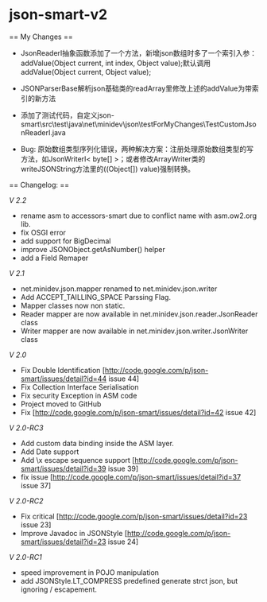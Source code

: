 # json-smart-v2


== My Changes ==
* JsonReaderI<T>抽象函数添加了一个方法，新增json数组时多了一个索引入参：  
  addValue(Object current, int index, Object value);默认调用addValue(Object current, Object value);
* JSONParserBase解析json基础类的readArray里修改上述的addValue为带索引的新方法
* 添加了测试代码，自定义json-smart\src\test\java\net\minidev\json\testForMyChanges\TestCustomJsonReaderI.java

* Bug: 原始数组类型序列化错误，两种解决方案：注册处理原始数组类型的写方法，如JsonWriterI< byte[] >；或者修改ArrayWriter类的writeJSONString方法里的((Object[]) value)强制转换。


== Changelog: ==

*V 2.2*
* rename asm to accessors-smart due to conflict name with asm.ow2.org lib.
* fix OSGI error
* add support for BigDecimal
* improve JSONObject.getAsNumber() helper
* add a Field Remaper

*V 2.1*
  * net.minidev.json.mapper renamed to net.minidev.json.writer
  * Add ACCEPT_TAILLING_SPACE Parssing Flag.
  * Mapper classes now non static.
  * Reader mapper are now available in net.minidev.json.reader.JsonReader class
  * Writer mapper are now available in net.minidev.json.writer.JsonWriter class

*V 2.0*
  * Fix Double Identification [http://code.google.com/p/json-smart/issues/detail?id=44 issue 44]
  * Fix Collection Interface Serialisation
  * Fix security Exception in ASM code
  * Project moved to GitHub
  * Fix [http://code.google.com/p/json-smart/issues/detail?id=42 issue 42]

*V 2.0-RC3*
  * Add custom data binding inside the ASM layer.
  * Add Date support
  * Add \x escape sequence support [http://code.google.com/p/json-smart/issues/detail?id=39 issue 39]
  * fix issue [http://code.google.com/p/json-smart/issues/detail?id=37 issue 37]

*V 2.0-RC2*
  * Fix critical [http://code.google.com/p/json-smart/issues/detail?id=23 issue 23]
  * Improve Javadoc in JSONStyle [http://code.google.com/p/json-smart/issues/detail?id=23 issue 24]

*V 2.0-RC1*
  * speed improvement in POJO manipulation
  * add JSONStyle.LT_COMPRESS predefined generate strct json, but ignoring / escapement.
